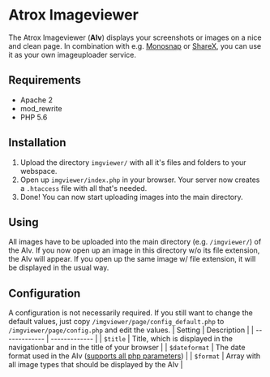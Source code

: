 Atrox Imageviewer
=================

The Atrox Imageviewer (**AIv**) displays your screenshots or images on a nice and clean page. In combination with e.g. [Monosnap](https://www.monosnap.com/) or [ShareX](https://getsharex.com/), you can use it as your own imageuploader service.


## Requirements ##
* Apache 2
* mod_rewrite
* PHP 5.6

## Installation ##
1. Upload the directory `imgviewer/` with all it's files and folders to your webspace.
2. Open up `imgviewer/index.php` in your browser. Your server now creates a `.htaccess` file with all that's needed.
3. Done! You can now start uploading images into the main directory.


## Using ##
All images have to be uploaded into the main directory (e.g. `/imgviewer/`) of the AIv. If you now open up an image in this directory w/o its file extension, the AIv will appear. If you open up the same image w/ file extension, it will be displayed in the usual way.


## Configuration ##
A configuration is not necessarily required. If you still want to change the default values, just copy `/imgviewer/page/config_default.php` to `/imgviewer/page/config.php` and edit the values.
| Setting        | Description |
| ------------- | ------------- |
| `$title`    | Title, which is displayed in the navigationbar and in the title of your browser |
| `$dateformat`     | The date format used in the AIv ([supports all php parameters](http://php.net/manual/de/function.date.php#refsect1-function.date-parameters))    |
| `$format`  | Array with all image types that should be displayed by the AIv     |
